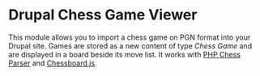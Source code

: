 # Drupal Chess Game Viewer

This module allows you to import a chess game on PGN format into your Drupal site. Games are stored as a new content of type *Chess Game* and are displayed in a board beside its move list.
It works with [PHP Chess Parser](http://www.dhtmlgoodies.com/index.html?whichScript=chess-parser) and [Chessboard.js](http://chessboardjs.com/).

